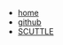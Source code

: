 * [home](home)
* [github](https://github.com/dmalawey/ScuttleTechGuide)
* [SCUTTLE](https://www.scuttlerobot.org)
